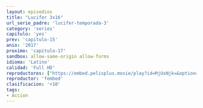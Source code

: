```yaml
---
layout: episodios
title: "Lucifer 3x16"
url_serie_padre: 'lucifer-temporada-3'
category: 'series'
capitulo: 'yes'
prev: 'capitulo-15'
anio: '2017'
proximo: 'capitulo-17'
sandbox: allow-same-origin allow-forms
idioma: 'Latino'
calidad: 'Full HD'
reproductores: ["https://embed.pelisplus.movie/play?id=MjUxNjk=&option=latin"]
reproductor: 'fembed'
clasificacion: '+10'
tags:
- Accion
---
```












